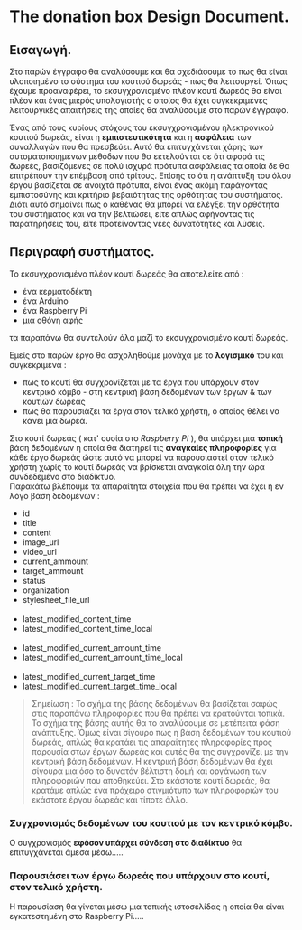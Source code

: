 # The donation box Design Document.

## Εισαγωγή.
Στο παρών έγγραφο θα αναλύσουμε και θα σχεδιάσουμε το πως θα είναι υλοποιημένο το σύστημα του κουτιού δωρεάς - πως θα λειτουργεί. Όπως έχουμε προαναφέρει, το εκσυγχρονισμένο πλέον κουτί δωρεάς θα είναι πλέον και ένας μικρός υπολογιστής ο οποίος θα έχει συγκεκριμένες λειτουργικές απαιτήσεις της οποίες θα αναλύσουμε στο παρών έγγραφο.

Ένας από τους κυρίους στόχους του εκσυγχρονισμένου ηλεκτρονικού κουτιού δωρεάς, είναι η **εμπιστευτικότητα** και η **ασφάλεια** των συναλλαγών που θα πρεσβεύει.
Αυτό θα επιτυγχάνεται χάρης των αυτοματοποιημένων μεθόδων που θα εκτελούνται σε ότι αφορά τις δωρεές, βασιζόμενες σε πολύ ισχυρά πρότυπα ασφάλειας τα οποία δε θα επιτρέπουν την επέμβαση από τρίτους.
Επίσης το ότι η ανάπτυξη του όλου έργου βασίζεται σε ανοιχτά πρότυπα, είναι ένας ακόμη παράγοντας εμπιστοσύνης και κριτήριο βεβαιότητας της ορθότητας του συστήματος. Διότι αυτό σημαίνει πως ο καθένας θα μπορεί να ελέγξει την ορθότητα του συστήματος και να την βελτιώσει, είτε απλώς αφήνοντας τις παρατηρήσεις του, είτε προτείνοντας νέες δυνατότητες και λύσεις.

## Περιγραφή συστήματος.
Το εκσυγχρονισμένο πλέον κουτί δωρεάς θα αποτελείτε από :
* ένα κερματοδέκτη
* ένα Arduino
* ένα Raspberry Pi
* μια οθόνη αφής

τα παραπάνω θα συντελούν όλα μαζί το εκσυγχρονισμένο κουτί δωρεάς.

Εμείς στο παρών έργο θα ασχοληθούμε μονάχα με το **λογισμικό** του και συγκεκριμένα :
* πως το κουτί θα συγχρονίζεται με τα έργα που υπάρχουν στον κεντρικό κόμβο - στη κεντρική βάση δεδομένων των έργων & των κουτιών δωρεάς
* πως θα παρουσιάζει τα έργα στον τελικό χρήστη, ο οποίος θέλει να κάνει μια δωρεά.

Στο κουτί δωρεάς ( κατ' ουσία στο *Raspberry Pi* ), θα υπάρχει μια **τοπική** βάση δεδομένων η οποία θα διατηρεί τις **αναγκαίες πληροφορίες** για κάθε έργο δωρεάς ώστε αυτό να μπορεί να παρουσιαστεί στον τελικό χρήστη χωρίς το κουτί δωρεάς να βρίσκεται αναγκαία όλη την ώρα συνδεδεμένο στο διαδίκτυο.<br>
Παρακάτω βλέπουμε τα απαραίτητα στοιχεία που θα πρέπει να έχει η εν λόγο βάση δεδομένων :

<!-- ![donationboxe_database](http://i.imgur.com/m1FMSLS.png) -->
* id
* title
* content
* image_url
* video_url
* current_ammount
* target_ammount
* status
* organization
* stylesheet_file_url <br><br>
* latest_modified_content_time
* latest_modified_content_time_local <br><br>
* latest_modified_current_amount_time
* latest_modified_current_amount_time_local <br><br>
* latest_modified_current_target_time
* latest_modified_current_target_time_local


> Σημείωση : Το σχήμα της βάσης δεδομένων θα βασίζεται σαφώς στις παραπάνω πληροφορίες που θα πρέπει να κρατούνται τοπικά. Το σχήμα της βάσης αυτής θα το αναλύσουμε σε μετέπειτα φάση ανάπτυξης. Όμως είναι σίγουρο πως η βάση δεδομένων του κουτιού δωρεάς, απλώς θα κρατάει τις απαραίτητες πληροφορίες προς παρουσία στων έργων δωρεάς και αυτές θα της συγχρονίζει με την κεντρική βάση δεδομένων. Η κεντρική βάση δεδομένων θα έχει σίγουρα μια όσο το δυνατόν βέλτιστη δομή και οργάνωση των πληροφοριών που αποθηκεύει. Στο εκάστοτε κουτί δωρεάς, θα κρατάμε απλώς ένα πρόχειρο στιγμιότυπο των πληροφοριών του εκάστοτε έργου δωρεάς και τίποτε άλλο.


### Συγχρονισμός δεδομένων του κουτιού με τον κεντρικό κόμβο.
Ο συγχρονισμός **εφόσον υπάρχει σύνδεση στο διαδίκτυο** θα επιτυγχάνεται άμεσα μέσω.....

### Παρουσιάσει των έργω δωρεάς που υπάρχουν στο κουτί, στον τελικό χρήστη.
Η παρουσίαση θα γίνεται μέσω μια τοπικής ιστοσελίδας η οποία θα είναι εγκατεστημένη στο Raspberry Pi.....
